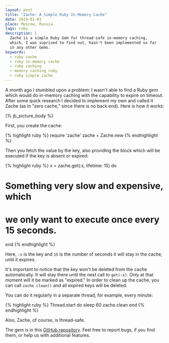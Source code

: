 ```yaml
---
layout: post
title: "Zache: A Simple Ruby In-Memory Cache"
date: 2019-01-01
place: Moscow, Russia
tags: ruby
description: |
  Zache is a simple Ruby Gem for thread-safe in-memory caching,
  which, I was suprised to find out, hasn't been implemented so far
  in any other Gems.
keywords:
  - ruby cache
  - ruby in-memory cache
  - ruby caching
  - memory caching ruby
  - ruby simple cache
---
```


A month ago I stumbled upon a problem: I wasn't able to find a Ruby
gem which would do in-memory caching with the capability to expire
on timeout. After some quick research I decided to implement my own and called
it Zache (as in "zero cache," since there is no back end). Here is how it works:

<!--more-->

{% jb_picture_body %}

First, you create the cache:

{% highlight ruby %}
require 'zache'
zache = Zache.new
{% endhighlight %}

Then you fetch the value by the key, also providing the block which will
be executed if the key is absent or expired:

{% highlight ruby %}
x = zache.get(:x, lifetime: 15) do
  # Something very slow and expensive, which
  # we only want to execute once every 15 seconds.
end
{% endhighlight %}

Here, `:x` is the key and `15` is the number of seconds it will stay
in the cache, until it expires.

It's important to notice that the key won't be deleted from the cache
automatically. It will stay there until the next call to `get(:x)`. Only at
that moment will it be marked as "expired." In order to clean up the
cache, you can call `zache.clean()` and all expired keys will be deleted.

You can do it regularly in a separate thread, for example, every minute:

{% highlight ruby %}
Thread.start do
  sleep 60
  zache.clean
end
{% endhighlight %}

Also, Zache, of course, is thread-safe.

The gem is in this [GitHub repository](https://github.com/yegor256/zache).
Feel free to report bugs, if you find them, or help us with additional features.
